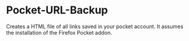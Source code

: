 Pocket-URL-Backup
=================

Creates a HTML file of all links saved in your pocket account. It assumes the installation of the Firefox Pocket addon.
